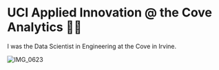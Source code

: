 # UCI Applied Innovation @ the Cove Analytics 💛💙

I was the Data Scientist in Engineering at the Cove in Irvine.

![IMG_0623](https://user-images.githubusercontent.com/19508013/132733607-5169974a-4ba6-41fd-af7c-ebb43753ef17.jpeg)

